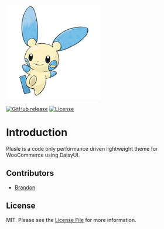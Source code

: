 <p><img src="https://raw.githubusercontent.com/Brandon689/Minun-theme/main/screenshot.png" width="260" alt="Minun theme"></p>

[![GitHub release](https://img.shields.io/github/release/Brandon689/plusle?include_prereleases=&sort=semver)](https://github.com/jeffreyvr/tailpress/releases/)
[![License](https://img.shields.io/badge/License-MIT-blue)](#license)

# Introduction

Plusle is a code only performance driven lightweight theme for WooCommerce using DaisyUI.

## Contributors

* [Brandon](https://github.com/Brandon689)

## License

MIT. Please see the [License File](/LICENSE) for more information.
